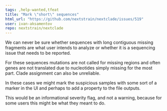 ```yaml
---
tags: ,help-wanted,tfeat
title: "Mark \"short\" sequences"
html_url: "https://github.com/nextstrain/nextclade/issues/519"
user: ivan-aksamentov
repo: nextstrain/nextclade
---
```


We can never be sure whether sequences with long contiguous missing fragments are what user intends to analyze or whether it is a sequencing issue that needs to be reported.

For these sequences mutations are not called for missing regions and often genes are not translated due to nucleotides simply missing for the most part. Clade assignment can also be unreliable.

In these cases we might mark the suspicious samples with some sort of a marker in the UI and perhaps to add a property to the file outputs.

This would be an informational severity flag, and not a warning, because for some users this might be what they meant to do.
